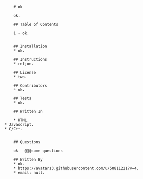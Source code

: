 
        # ok

        ok.

        ## Table of Contents
        
        1 - ok.
	

        ## Installation
        * ok.

        ## Instructions
        * refjoe.

        ## License
        * two.

        ## Contributors
        * ok.

        ## Tests
        * ok.

        ## Written In

        * HTML.
	* Javascript.
	* C/C++.
	

        ## Questions

        ok   @@@some questions

        ## Written By
        * ok.
        * https://avatars3.githubusercontent.com/u/50811221?v=4.
        * email: null.
        